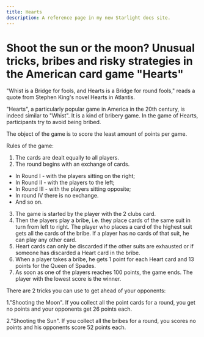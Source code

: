 ```yaml
---
title: Hearts
description: A reference page in my new Starlight docs site.
---
```


# Shoot the sun or the moon? Unusual tricks, bribes and risky strategies in the American card game "Hearts"

"Whist is a Bridge for fools, and Hearts is a Bridge for round fools," reads a quote from Stephen King's novel Hearts in Atlantis.

"Hearts", a particularly popular game in America in the 20th century, is indeed similar to "Whist". It is a kind of bribery game. In the game of Hearts, participants try to avoid being bribed.

The object of the game is to score the least amount of points per game. 

Rules of the game:
1. The cards are dealt equally to all players.
2. The round begins with an exchange of cards.
- In Round I - with the players sitting on the right;
- In Round II - with the players to the left;
- In Round III - with the players sitting opposite;
- In round IV there is no exchange.
- And so on.
3. The game is started by the player with the 2 clubs card.
4. Then the players play a bribe, i.e. they place cards of the same suit in turn from left to right. The player who places a card of the highest suit gets all the cards of the bribe. If a player has no cards of that suit, he can play any other card.
5. Heart cards can only be discarded if the other suits are exhausted or if someone has discarded a Heart card in the bribe.
6. When a player takes a bribe, he gets 1 point for each Heart card and 13 points for the Queen of Spades.
7. As soon as one of the players reaches 100 points, the game ends. The player with the lowest score is the winner.

There are 2 tricks you can use to get ahead of your opponents: 

1."Shooting the Moon". If you collect all the point cards for a round, you get no points and your opponents get 26 points each.

2."Shooting the Sun". If you collect all the bribes for a round, you scores no points and his opponents score 52 points each.